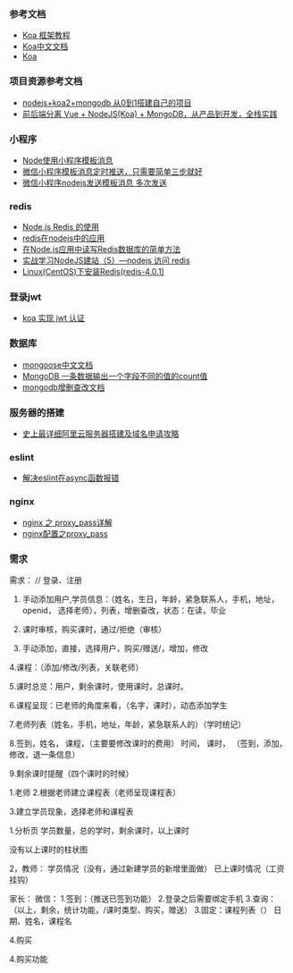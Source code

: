 ### 参考文档
- [Koa 框架教程](http://www.ruanyifeng.com/blog/2017/08/koa.html)
- [Koa中文文档](https://koa.bootcss.com/)
- [Koa](https://wohugb.gitbooks.io/koajs/content/index.html)

### 项目资源参考文档
- [nodejs+koa2+mongodb 从0到1搭建自己的项目](https://juejin.im/post/5bad9b1af265da0ae80120fe)
- [前后端分离 Vue + NodeJS(Koa) + MongoDB，从产品到开发，全栈实践](https://juejin.im/post/5b850a3e51882542e4420779)


### 小程序
- [Node使用小程序模板消息](https://blog.csdn.net/rolan1993/article/details/78213145)
- [微信小程序模板消息定时推送，只需要简单三步就好](https://www.jianshu.com/p/2910d18a8e9b)
- [微信小程序nodejs发送模板消息 多次发送](https://www.jianshu.com/p/5955cfff6532)



### redis
- [Node.js Redis 的使用](https://blog.csdn.net/q282176713/article/details/80580886)
- [redis在nodejs中的应用](https://segmentfault.com/a/1190000014681783#articleHeader0)
- [在Node.js应用中读写Redis数据库的简单方法](https://blog.csdn.net/luyaran/article/details/55251592)
- [实战学习NodeJS建站（5）—nodejs 访问 redis](https://blog.csdn.net/qidong7/article/details/52888211)
- [Linux(CentOS)下安装Redis(redis-4.0.1)](https://blog.csdn.net/diweikang/article/details/78784631)

### 登录jwt
- [koa 实现 jwt 认证](https://juejin.im/post/5a1ae1cdf265da431d3c6337)

### 数据库
- [mongoose中文文档](https://cn.mongoosedoc.top/docs/cnhome.html)
- [MongoDB 一条数据输出一个字段不同的值的count值](https://blog.csdn.net/hwhaocool/article/details/81741919)
- [mongodb增删查改文档](https://docs.mongodb.com/manual/reference/method/db.collection.update/)

### 服务器的搭建
- [史上最详细阿里云服务器搭建及域名申请攻略](https://www.jianshu.com/p/246b5562bbcc)

### eslint
- [解决eslint在async函数报错](https://stackoverflow.com/questions/43933907/eslint-parsing-error-parsing-error-unexpected-token)

### nginx
- [nginx 之 proxy_pass详解](https://blog.csdn.net/zhongzh86/article/details/70173174/)
- [nginx配置之proxy_pass](https://blog.csdn.net/fwk19840301/article/details/80675410)

### 需求
需求：
// 登录、注册
1. 手动添加用户,学员信息：（姓名，生日，年龄，紧急联系人，手机，地址，openid， 选择老师），列表，增删查改，状态：在读，毕业

2. 课时审核，购买课时，通过/拒绝（审核）

3. 手动添加，直接，选择用户，购买/赠送/，增加，修改

4.课程：（添加/修改/列表，关联老师）

5.课时总览：用户，剩余课时，使用课时，总课时。

6.课程呈现：已老师的角度来看，（名字，课时），动态添加学生

7.老师列表（姓名，手机，地址，年龄，紧急联系人的）（学时统记）

8.签到，姓名，
课程，（主要要修改课时的费用）
时间，
课时，
（签到，添加，修改，退一条信息）

9.剩余课时提醒（四个课时的时候）


	

1.老师
2.根据老师建立课程表（老师呈现课程表）

3.建立学员现象，选择老师和课程表


1.分析页
学员数量，总的学时，剩余课时，以上课时

没有以上课时的柱状图

2，教师：
学员情况（没有，通过新建学员的新增里面做）
已上课时情况（工资挂钩）



家长：
微信：
1.签到：（推送已签到功能）
2.登录之后需要绑定手机
3.查询：
（以上，剩余，统计功能，/课时类型、购买，赠送）
3.固定：课程列表（）
日期、姓名，课程名

4.购买

4.购买功能